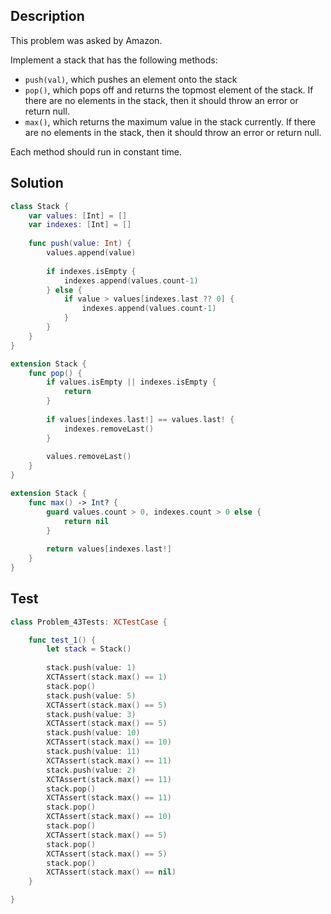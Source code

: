 ## Description

This problem was asked by Amazon.

Implement a stack that has the following methods:

- `push(val)`, which pushes an element onto the stack
- `pop()`, which pops off and returns the topmost element of the stack. If there are no elements in the stack, then it should throw an error or return null.
- `max()`, which returns the maximum value in the stack currently. If there are no elements in the stack, then it should throw an error or return null.

Each method should run in constant time.

## Solution

```swift
class Stack {
    var values: [Int] = []
    var indexes: [Int] = []
    
    func push(value: Int) {
        values.append(value)
        
        if indexes.isEmpty {
            indexes.append(values.count-1)
        } else {
            if value > values[indexes.last ?? 0] {
                indexes.append(values.count-1)
            }
        }
    }
}

extension Stack {
    func pop() {
        if values.isEmpty || indexes.isEmpty {
            return
        }
        
        if values[indexes.last!] == values.last! {
            indexes.removeLast()
        }
        
        values.removeLast()
    }
}

extension Stack {
    func max() -> Int? {
        guard values.count > 0, indexes.count > 0 else {
            return nil
        }
        
        return values[indexes.last!]
    }
}
```

## Test

```swift
class Problem_43Tests: XCTestCase {

    func test_1() {
        let stack = Stack()
        
        stack.push(value: 1)
        XCTAssert(stack.max() == 1)
        stack.pop()
        stack.push(value: 5)
        XCTAssert(stack.max() == 5)
        stack.push(value: 3)
        XCTAssert(stack.max() == 5)
        stack.push(value: 10)
        XCTAssert(stack.max() == 10)
        stack.push(value: 11)
        XCTAssert(stack.max() == 11)
        stack.push(value: 2)
        XCTAssert(stack.max() == 11)
        stack.pop()
        XCTAssert(stack.max() == 11)
        stack.pop()
        XCTAssert(stack.max() == 10)
        stack.pop()
        XCTAssert(stack.max() == 5)
        stack.pop()
        XCTAssert(stack.max() == 5)
        stack.pop()
        XCTAssert(stack.max() == nil)
    }

}
```